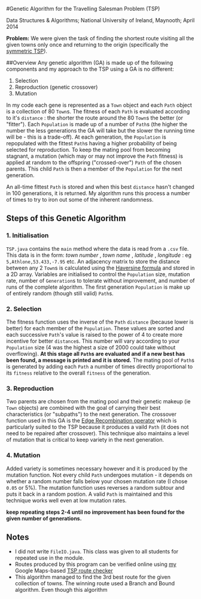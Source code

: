#Genetic Algorithm for the Travelling Salesman Problem (TSP)

Data Structures & Algorithms; National University of Ireland, Maynooth; April 2014

__Problem:__ We were given the task of finding the shortest route visiting all the given towns only once and returning to the origin (specifically the [symmetric TSP](http://en.wikipedia.org/wiki/Travelling_salesman_problem#Asymmetric_and_symmetric)). 

##Overview
Any genetic algorithm (GA) is made up of the following components and my approach to the TSP using a GA is no different:
1. Selection
2. Reproduction (genetic crossover)
3. Mutation

In my code each gene is represented as a `Town` object and each `Path` object is a collection of 80 `Town`s. The fitness of each `Path` is evaluated according to it's `distance` : the shorter the route around the 80 `Town`s the better (or "fitter"). Each `Population` is made up of a number of `Path`s (the higher the number the less generations the GA will take but the slower the running time will be - this is a trade-off). At each generation, the `Population` is repopulated with the fittest `Path`s having a higher probability of being selected for reproduction. To keep the mating pool from becoming stagnant, a mutation (which may or may not improve the `Path` fitness) is applied at random to the offspring ("crossed-over") `Path` of the chosen parents. This child `Path` is then a member of the `Population` for the next generation.

An all-time fittest `Path` is stored and when this best `distance` hasn't changed in 100 generations, it is returned. My algorithm runs this process a number of times to try to iron out some of the inherent randomness. 

## Steps of this Genetic Algorithm

### 1. Initialisation
`TSP.java` contains the `main` method where the data is read from a `.csv` file. This data is in the form: _town number_ , _town name_ , _latitude_ , _longitude_ : eg `5,Athlone,53.433,-7.95` etc. An adjacency matrix to store the distance between any 2 `Town`s is calculated using the [Haversine formula](http://en.wikipedia.org/wiki/Haversine_formula) and stored in a 2D array. Variables are initialised to control the `Population` size, mutation rate, number of `Generation`s to tolerate without improvement, and number of runs of the complete algorithm. The first generation  `Population` is make up of entirely random (though still valid) `Path`s.

### 2. Selection
The fitness function uses the inverse of the `Path` `distance` (because lower is better) for each member of the `Population`. These values are sorted and each successive `Path`'s value is raised to the power of 4 to create more incentive for better `distance`s. This number will vary according to your `Population` size (4 was the highest a size of 2000 could take without overflowing). __At this stage all `Path`s are evaluated and if a new best has been found, a message is printed and it is stored.__ The mating pool of `Path`s is generated by adding each `Path` a number of times directly proportional to its `fitness` relative to the overall `fitness` of the generation.

### 3. Reproduction
Two parents are chosen from the mating pool and their genetic makeup (ie `Town` objects) are combined with the goal of carrying their best characteristics (or "subpaths") to the next generation. The crossover function used in this GA is the [Edge Recombination operator](http://en.wikipedia.org/wiki/Edge_recombination_operator) which is particularly suited to the TSP because it produces a vaild `Path` (it does not need to be repaired after crossover). This technique also maintains a level of mutation that is critical to keep variety in the next generation.

### 4. Mutation
Added variety is sometimes necessary however and it is produced by the mutation function. Not every child `Path` undergoes mutation - it depends on whether a random number falls below your chosen mutation rate (I chose `0.05` or 5%). The mutation function uses reverses a random subtour and puts it back in a random postion. A valid `Path` is maintained and this technique works well even at low mutation rates.

__keep repeating steps 2-4 until no improvement has been found for the given number of generations.__

## Notes

* I did not write `FileIO.java`. This class was given to all students for repeated use in the module.
* Routes produced by this program can be verified online using [my](https://github.com/stubbedtoe/tsp_checker) Google Maps-based [TSP route checker](http://www.andrewhealy.com/tsp_checker/verifier.html)
* This algorithm managed to find the 3rd best route for the given collection of towns. The winning route used a Branch and Bound algorithm. Even though this algorithm 




